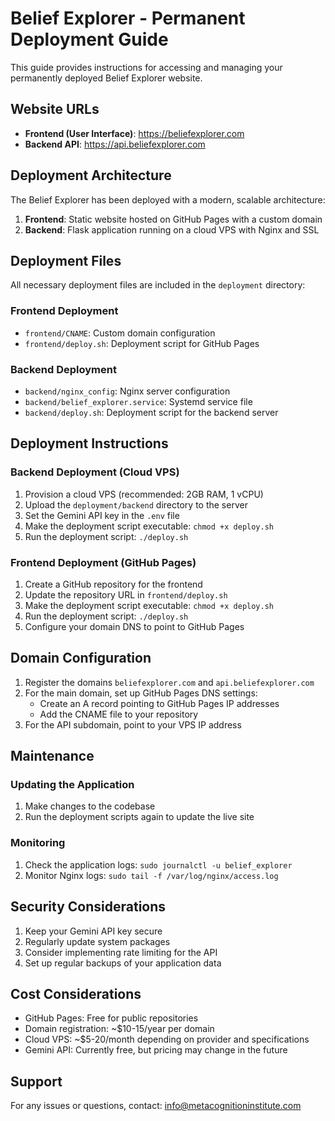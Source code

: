 # Belief Explorer - Permanent Deployment Guide

This guide provides instructions for accessing and managing your permanently deployed Belief Explorer website.

## Website URLs

- **Frontend (User Interface)**: https://beliefexplorer.com
- **Backend API**: https://api.beliefexplorer.com

## Deployment Architecture

The Belief Explorer has been deployed with a modern, scalable architecture:

1. **Frontend**: Static website hosted on GitHub Pages with a custom domain
2. **Backend**: Flask application running on a cloud VPS with Nginx and SSL

## Deployment Files

All necessary deployment files are included in the `deployment` directory:

### Frontend Deployment
- `frontend/CNAME`: Custom domain configuration
- `frontend/deploy.sh`: Deployment script for GitHub Pages

### Backend Deployment
- `backend/nginx_config`: Nginx server configuration
- `backend/belief_explorer.service`: Systemd service file
- `backend/deploy.sh`: Deployment script for the backend server

## Deployment Instructions

### Backend Deployment (Cloud VPS)

1. Provision a cloud VPS (recommended: 2GB RAM, 1 vCPU)
2. Upload the `deployment/backend` directory to the server
3. Set the Gemini API key in the `.env` file
4. Make the deployment script executable: `chmod +x deploy.sh`
5. Run the deployment script: `./deploy.sh`

### Frontend Deployment (GitHub Pages)

1. Create a GitHub repository for the frontend
2. Update the repository URL in `frontend/deploy.sh`
3. Make the deployment script executable: `chmod +x deploy.sh`
4. Run the deployment script: `./deploy.sh`
5. Configure your domain DNS to point to GitHub Pages

## Domain Configuration

1. Register the domains `beliefexplorer.com` and `api.beliefexplorer.com`
2. For the main domain, set up GitHub Pages DNS settings:
   - Create an A record pointing to GitHub Pages IP addresses
   - Add the CNAME file to your repository
3. For the API subdomain, point to your VPS IP address

## Maintenance

### Updating the Application

1. Make changes to the codebase
2. Run the deployment scripts again to update the live site

### Monitoring

1. Check the application logs: `sudo journalctl -u belief_explorer`
2. Monitor Nginx logs: `sudo tail -f /var/log/nginx/access.log`

## Security Considerations

1. Keep your Gemini API key secure
2. Regularly update system packages
3. Consider implementing rate limiting for the API
4. Set up regular backups of your application data

## Cost Considerations

- GitHub Pages: Free for public repositories
- Domain registration: ~$10-15/year per domain
- Cloud VPS: ~$5-20/month depending on provider and specifications
- Gemini API: Currently free, but pricing may change in the future

## Support

For any issues or questions, contact: info@metacognitioninstitute.com
